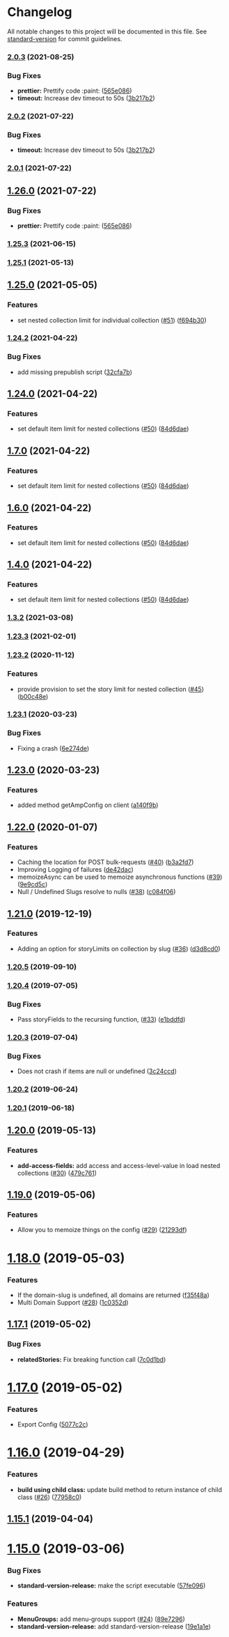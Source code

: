 # Changelog

All notable changes to this project will be documented in this file. See [standard-version](https://github.com/conventional-changelog/standard-version) for commit guidelines.

### [2.0.3](https://github.com/quintype/quintype-backend-js/compare/v1.25.3...v2.0.3) (2021-08-25)


### Bug Fixes

* **prettier:** Prettify code :paint: ([565e086](https://github.com/quintype/quintype-backend-js/commit/565e0868a25039328d77edb4497428112d10f8ed))
* **timeout:** Increase dev timeout to 50s ([3b217b2](https://github.com/quintype/quintype-backend-js/commit/3b217b2fac6efe989844d0545392720a41964ac4))

### [2.0.2](https://github.com/quintype/quintype-backend-js/compare/v2.0.1...v2.0.2) (2021-07-22)


### Bug Fixes

* **timeout:** Increase dev timeout to 50s ([3b217b2](https://github.com/quintype/quintype-backend-js/commit/3b217b2fac6efe989844d0545392720a41964ac4))

### [2.0.1](https://github.com/quintype/quintype-backend-js/compare/v1.26.0...v2.0.1) (2021-07-22)

## [1.26.0](https://github.com/quintype/quintype-backend-js/compare/v1.25.3...v1.26.0) (2021-07-22)


### Bug Fixes

* **prettier:** Prettify code :paint: ([565e086](https://github.com/quintype/quintype-backend-js/commit/565e0868a25039328d77edb4497428112d10f8ed))

### [1.25.3](https://github.com/quintype/quintype-backend-js/compare/v1.25.2...v1.25.3) (2021-06-15)

### [1.25.1](https://github.com/quintype/quintype-backend-js/compare/v1.25.0...v1.25.1) (2021-05-13)

## [1.25.0](https://github.com/quintype/quintype-backend-js/compare/v1.24.2...v1.25.0) (2021-05-05)


### Features

* set nested collection limit for individual collection ([#51](https://github.com/quintype/quintype-backend-js/issues/51)) ([f694b30](https://github.com/quintype/quintype-backend-js/commit/f694b30a21f5b9cb65571f749c2bdf6dd5109263))

### [1.24.2](https://github.com/quintype/quintype-backend-js/compare/v1.24.1...v1.24.2) (2021-04-22)


### Bug Fixes

* add missing prepublish script ([32cfa7b](https://github.com/quintype/quintype-backend-js/commit/32cfa7baec6e1932aa178ca35577024ff2c34c60))

## [1.24.0](https://github.com/quintype/quintype-backend-js/compare/v1.23.2...v1.24.0) (2021-04-22)


### Features

* set default item limit for nested collections ([#50](https://github.com/quintype/quintype-backend-js/issues/50)) ([84d6dae](https://github.com/quintype/quintype-backend-js/commit/84d6dae9ddea31b9c1373c2ff6a58fe231146299))

## [1.7.0](https://github.com/quintype/quintype-backend-js/compare/v1.3.2...v1.7.0) (2021-04-22)


### Features

* set default item limit for nested collections ([#50](https://github.com/quintype/quintype-backend-js/issues/50)) ([84d6dae](https://github.com/quintype/quintype-backend-js/commit/84d6dae9ddea31b9c1373c2ff6a58fe231146299))

## [1.6.0](https://github.com/quintype/quintype-backend-js/compare/v1.3.2...v1.6.0) (2021-04-22)


### Features

* set default item limit for nested collections ([#50](https://github.com/quintype/quintype-backend-js/issues/50)) ([84d6dae](https://github.com/quintype/quintype-backend-js/commit/84d6dae9ddea31b9c1373c2ff6a58fe231146299))

## [1.4.0](https://github.com/quintype/quintype-backend-js/compare/v1.3.2...v1.4.0) (2021-04-22)


### Features

* set default item limit for nested collections ([#50](https://github.com/quintype/quintype-backend-js/issues/50)) ([84d6dae](https://github.com/quintype/quintype-backend-js/commit/84d6dae9ddea31b9c1373c2ff6a58fe231146299))

### [1.3.2](https://github.com/quintype/quintype-backend-js/compare/v1.23.3...v1.3.2) (2021-03-08)

### [1.23.3](https://github.com/quintype/quintype-backend-js/compare/v1.23.2...v1.23.3) (2021-02-01)

### [1.23.2](https://github.com/quintype/quintype-backend-js/compare/v1.23.1...v1.23.2) (2020-11-12)


### Features

* provide provision to set the story limit for nested collection ([#45](https://github.com/quintype/quintype-backend-js/issues/45)) ([b00c48e](https://github.com/quintype/quintype-backend-js/commit/b00c48e414e46dcacc5b6ac87c63da1de7995e93))

### [1.23.1](https://github.com/quintype/quintype-backend-js/compare/v1.23.0...v1.23.1) (2020-03-23)


### Bug Fixes

* Fixing a crash ([6e274de](https://github.com/quintype/quintype-backend-js/commit/6e274dee97bf339eb0074b5421efd8787553920e))

## [1.23.0](https://github.com/quintype/quintype-backend-js/compare/v1.22.0...v1.23.0) (2020-03-23)


### Features

* added method getAmpConfig on client ([a140f9b](https://github.com/quintype/quintype-backend-js/commit/a140f9b553755aa648f50c0259f3f16e5825f9a9))

## [1.22.0](https://github.com/quintype/quintype-backend-js/compare/v1.21.0...v1.22.0) (2020-01-07)


### Features

* Caching the location for POST bulk-requests ([#40](https://github.com/quintype/quintype-backend-js/issues/40)) ([b3a2fd7](https://github.com/quintype/quintype-backend-js/commit/b3a2fd79182b1a05e99a4bf2b003686010d44ffc))
* Improving Logging of failures ([de42dac](https://github.com/quintype/quintype-backend-js/commit/de42daca2bf9c6281d0078c5b4bacd81172c0cae))
* memoizeAsync can be used to memoize asynchronous functions ([#39](https://github.com/quintype/quintype-backend-js/issues/39)) ([9e9cd5c](https://github.com/quintype/quintype-backend-js/commit/9e9cd5cd2e5866d50745418a2db4a3a016617091))
* Null / Undefined Slugs resolve to nulls ([#38](https://github.com/quintype/quintype-backend-js/issues/38)) ([c084f06](https://github.com/quintype/quintype-backend-js/commit/c084f06f09aae06904012959a3b50719be209034))

## [1.21.0](https://github.com/quintype/quintype-backend-js/compare/v1.20.5...v1.21.0) (2019-12-19)


### Features

* Adding an option for storyLimits on collection by slug ([#36](https://github.com/quintype/quintype-backend-js/issues/36)) ([d3d8cd0](https://github.com/quintype/quintype-backend-js/commit/d3d8cd0a543192ffe990bd259fe6670b79356080))

### [1.20.5](https://github.com/quintype/quintype-backend-js/compare/v1.20.4...v1.20.5) (2019-09-10)

### [1.20.4](https://github.com/quintype/quintype-backend-js/compare/v1.20.3...v1.20.4) (2019-07-05)


### Bug Fixes

* Pass storyFields to the recursing function, ([#33](https://github.com/quintype/quintype-backend-js/issues/33)) ([e1bddfd](https://github.com/quintype/quintype-backend-js/commit/e1bddfd))



### [1.20.3](https://github.com/quintype/quintype-backend-js/compare/v1.20.2...v1.20.3) (2019-07-04)


### Bug Fixes

* Does not crash if items are null or undefined ([3c24ccd](https://github.com/quintype/quintype-backend-js/commit/3c24ccd))



### [1.20.2](https://github.com/quintype/quintype-backend-js/compare/v1.20.1...v1.20.2) (2019-06-24)



### [1.20.1](https://github.com/quintype/quintype-backend-js/compare/v1.20.0...v1.20.1) (2019-06-18)



## [1.20.0](https://github.com/quintype/quintype-backend-js/compare/v1.19.0...v1.20.0) (2019-05-13)


### Features

* **add-access-fields:** add access and access-level-value in load nested collections ([#30](https://github.com/quintype/quintype-backend-js/issues/30)) ([479c761](https://github.com/quintype/quintype-backend-js/commit/479c761))



## [1.19.0](https://github.com/quintype/quintype-backend-js/compare/v1.18.0...v1.19.0) (2019-05-06)


### Features

* Allow you to memoize things on the config ([#29](https://github.com/quintype/quintype-backend-js/issues/29)) ([21293df](https://github.com/quintype/quintype-backend-js/commit/21293df))



# [1.18.0](https://github.com/quintype/quintype-backend-js/compare/v1.17.1...v1.18.0) (2019-05-03)


### Features

* If the domain-slug is undefined, all domains are returned ([f35f48a](https://github.com/quintype/quintype-backend-js/commit/f35f48a))
* Multi Domain Support ([#28](https://github.com/quintype/quintype-backend-js/issues/28)) ([1c0352d](https://github.com/quintype/quintype-backend-js/commit/1c0352d))



## [1.17.1](https://github.com/quintype/quintype-backend-js/compare/v1.17.0...v1.17.1) (2019-05-02)


### Bug Fixes

* **relatedStories:** Fix breaking function call ([7c0d1bd](https://github.com/quintype/quintype-backend-js/commit/7c0d1bd))



# [1.17.0](https://github.com/quintype/quintype-backend-js/compare/v1.16.0...v1.17.0) (2019-05-02)


### Features

* Export Config ([5077c2c](https://github.com/quintype/quintype-backend-js/commit/5077c2c))



# [1.16.0](https://github.com/quintype/quintype-backend-js/compare/v1.15.1...v1.16.0) (2019-04-29)


### Features

* **build using child class:** update build method to return instance of child class ([#26](https://github.com/quintype/quintype-backend-js/issues/26)) ([77958c0](https://github.com/quintype/quintype-backend-js/commit/77958c0))



## [1.15.1](https://github.com/quintype/quintype-backend-js/compare/v1.15.0...v1.15.1) (2019-04-04)



# [1.15.0](https://github.com/quintype/quintype-backend-js/compare/v1.14.1...v1.15.0) (2019-03-06)


### Bug Fixes

* **standard-version-release:** make the script executable ([57fe096](https://github.com/quintype/quintype-backend-js/commit/57fe096))


### Features

* **MenuGroups:** add menu-groups support ([#24](https://github.com/quintype/quintype-backend-js/issues/24)) ([89e7296](https://github.com/quintype/quintype-backend-js/commit/89e7296))
* **standard-version-release:** add standard-version-release ([19e1a1e](https://github.com/quintype/quintype-backend-js/commit/19e1a1e))
